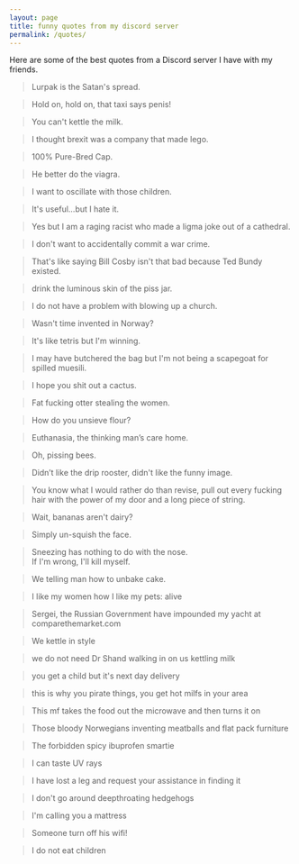 ```yaml
---
layout: page
title: funny quotes from my discord server
permalink: /quotes/
---
```


Here are some of the best quotes from a Discord server I have with my friends.

> Lurpak is the Satan's spread.

> Hold on, hold on, that taxi says penis!

> You can't kettle the milk.

> I thought brexit was a company that made lego.

> 100% Pure-Bred Cap.

> He better do the viagra.

> I want to oscillate with those children.

> It's useful...but I hate it.

> Yes but I am a raging racist who made a ligma joke out of a cathedral.

> I don't want to accidentally commit a war crime.

> That's like saying Bill Cosby isn't that bad because Ted Bundy existed.

> drink the luminous skin of the piss jar.

> I do not have a problem with blowing up a church.

> Wasn't time invented in Norway?

> It's like tetris but I'm winning.

> I may have butchered the bag but I'm not being a scapegoat for spilled muesili.

> I hope you shit out a cactus.

> Fat fucking otter stealing the women.

> How do you unsieve flour?

> Euthanasia, the thinking man’s care home.

> Oh, pissing bees.

> Didn’t like the drip rooster, didn't like the funny image.

> You know what I would rather do than revise, pull out every fucking hair with the power of my door and a long piece of string.

> Wait, bananas aren't dairy?

> Simply un-squish the face.

> Sneezing has nothing to do with the nose.  
> If I'm wrong, I'll kill myself.

> We telling man how to unbake cake.

> I like my women how I like my pets: alive

> Sergei, the Russian Government have impounded my yacht at comparethemarket.com

> We kettle in style

> we do not need Dr Shand walking in on us kettling milk

> you get a child but it's next day delivery

> this is why you pirate things, you get hot milfs in your area

> This mf takes the food out the microwave and then turns it on

> Those bloody Norwegians inventing meatballs and flat pack furniture

> The  forbidden spicy ibuprofen smartie

> I can taste UV rays

> I have lost a leg and request your assistance in finding it

> I don't go around deepthroating hedgehogs

> I'm calling you a mattress

> Someone turn off his wifi!

> I do not eat children
